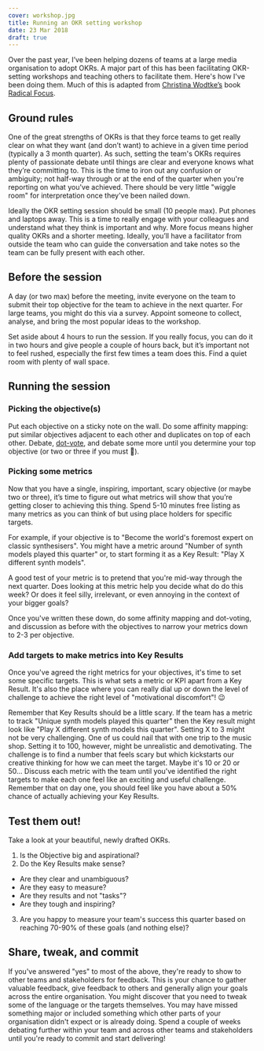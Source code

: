 ```yaml
---
cover: workshop.jpg
title: Running an OKR setting workshop
date: 23 Mar 2018
draft: true
---
```


Over the past year, I’ve been helping dozens of teams at a large media organisation to adopt OKRs. A major part of this has been facilitating OKR-setting workshops and teaching others to facilitate them. <!--Part of this role has involved running lots of OKR setting (and reviewing) workshops and helping teams to run their own workshops in the future. I thought it would be useful to jot down some thoughts on how I’ve been running these workshops for single teams and multiple teams together. --> Here's how I've been doing them. Much of this is adapted from [Christina Wodtke’s](http://eleganthack.com/) book [Radical Focus](https://www.amazon.com/Radical-Focus-Achieving-Important-Objectives/dp/0996006028/). <!--neatly summarised by my brilliant colleague [Nora Bereczkei](https://uk.linkedin.com/in/norabereczkei).-->

## Ground rules
One of the great strengths of OKRs is that they force teams to get really clear on what they want (and don’t want) to achieve in a given time period (typically a 3 month quarter). As such, setting the team's OKRs requires plenty of passionate debate until things are clear and everyone knows what they’re committing to. This is the time to iron out any confusion or ambiguity; not half-way through or at the end of the quarter when you're reporting on what you've achieved. There should be very little "wiggle room" for interpretation once they've been nailed down.

Ideally the OKR setting session should be small (10 people max). Put phones and laptops away. This is a time to really engage with your colleagues and understand what they think is important and why. More focus means higher quality OKRs and a shorter meeting. Ideally, you’ll have a facilitator from outside the team who can guide the conversation and take notes so the team can be fully present with each other.

## Before the session
A day (or two max) before the meeting, invite everyone on the team to submit their top objective for the team to achieve in the next quarter. For large teams, you might do this via a survey. Appoint someone to collect, analyse, and bring the most popular ideas to the workshop.

Set aside about 4 hours to run the session. If you really focus, you can do it in two hours and give people a couple of hours back, but it’s important not to feel rushed, especially the first few times a team does this. Find a quiet room with plenty of wall space.

## Running the session

### Picking the objective(s)
Put each objective on a sticky note on the wall. Do some affinity mapping: put similar objectives adjacent to each other and duplicates on top of each other. Debate, [dot-vote](https://en.wikipedia.org/wiki/Dot-voting), and debate some more until you determine your top objective (or two or three if you must :grimacing:).

### Picking some metrics
Now that you have a single, inspiring, important, scary objective (or maybe two or three), it’s time to figure out what metrics will show that you’re getting closer to achieving this thing. Spend 5-10 minutes free listing as many metrics as you can think of but using place holders for specific targets.

For example, if your objective is to "Become the world's foremost expert on classic synthesisers". You might have a metric around "Number of synth models played this quarter" or, to start forming it as a Key Result: "Play X different synth models".

A good test of your metric is to pretend that you're mid-way through the next quarter. Does looking at this metric help you decide what do do this week? Or does it feel silly, irrelevant, or even annoying in the context of your bigger goals?

Once you've written these down, do some affinity mapping and dot-voting, and discussion as before with the objectives to narrow your metrics down to 2-3 per objective.

### Add targets to make metrics into Key Results
Once you've agreed the right metrics for your objectives, it's time to set some specific targets. This is what sets a metric or KPI apart from a Key Result. It's also the place where you can really dial up or down the level of challenge to achieve the right level of "motivational discomfort"! :wink:

Remember that Key Results should be a little scary. If the team has a metric to track "Unique synth models played this quarter" then the Key result might look like "Play X different synth models this quarter". Setting X to 3 might not be very challenging. One of us could nail that with one trip to the music shop. Setting it to 100, however, might be unrealistic and demotivating. The challenge is to find a number that feels scary but which kickstarts our creative thinking for how we can meet the target. Maybe it's 10 or 20 or 50... Discuss each metric with the team until you've identified the right targets to make each one feel like an exciting and useful challenge. Remember that on day one, you should feel like you have about a 50% chance of actually achieving your Key Results.


## Test them out!

Take a look at your beautiful, newly drafted OKRs.

1. Is the Objective big and aspirational?
2. Do the Key Results make sense?
  - Are they clear and unambiguous?
  - Are they easy to measure?
  - Are they results and not "tasks"?
  - Are they tough and inspiring?
3. Are you happy to measure your team's success this quarter based on reaching 70-90% of these goals (and nothing else)?

## Share, tweak, and commit
If you've answered "yes" to most of the above, they're ready to show to other teams and stakeholders for feedback. This is your chance to gather valuable feedback, give feedback to others and generally align your goals across the entire organisation. You might discover that you need to tweak some of the language or the targets themselves. You may have missed something major or included something which other parts of your organisation didn't expect or is already doing. Spend a couple of weeks debating further within your team and across other teams and stakeholders until you're ready to commit and start delivering!

